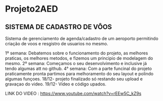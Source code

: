 # Projeto2AED

## SISTEMA DE CADASTRO DE VÔOS

Sistema de gerenciamento de agenda/cadastro de um aeroporto permitindo criação de voos e resgistro de usuarios no mesmo.

1º semana: Debatemos sobre o funcionamento do projeto, as melhores praticas, os melhores metodos, e fizemos um principio de modelagem do mesmo.
2º semana: Começamos o seu desenvolvimento e inclusive já tendo algumas att no github.
4° semana: Com a parte funcinal do projeto praticamente pronta partimos para melhoramento do seu layout e polindo algumas funçoes.
18/12- projeto finalizado só restando seu upload e gravaçao do video.
19/12- Video e código upados.

LINK DO VIDEO : https://www.youtube.com/watch?v=rEEw5C_kZ9s
